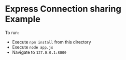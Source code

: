 # Express Connection sharing Example

To run:

* Execute `npm install` from this directory
* Execute `node app.js`
* Navigate to `127.0.0.1:8000`
